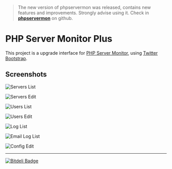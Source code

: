 >The new version of phpservermon was released, contains new features and improvements. Strongly advise using it.
Check in [**phpservermon**](https://github.com/phpservermon/phpservermon) on github.

# PHP Server Monitor Plus

This project is a upgrade interface for [PHP Server Monitor](http://phpservermon.sourceforge.net), using [Twitter Bootstrap](http://twitter.github.com/bootstrap/).

## Screenshots

![Servers List](https://github.com/madeinnordeste/PHP-Server-Monitor-Plus/raw/master/static/screenshots/1.png)

![Servers Edit](https://github.com/madeinnordeste/PHP-Server-Monitor-Plus/raw/master/static/screenshots/2.png)

![Users List](https://github.com/madeinnordeste/PHP-Server-Monitor-Plus/raw/master/static/screenshots/3.png)

![Users Edit](https://github.com/madeinnordeste/PHP-Server-Monitor-Plus/raw/master/static/screenshots/4.png)

![Log List](https://github.com/madeinnordeste/PHP-Server-Monitor-Plus/raw/master/static/screenshots/5.png)

![Email Log List](https://github.com/madeinnordeste/PHP-Server-Monitor-Plus/raw/master/static/screenshots/6.png)

![Config Edit](https://github.com/madeinnordeste/PHP-Server-Monitor-Plus/raw/master/static/screenshots/7.png)


- - -


[![Bitdeli Badge](https://d2weczhvl823v0.cloudfront.net/madeinnordeste/php-server-monitor-plus/trend.png)](https://bitdeli.com/free "Bitdeli Badge")

